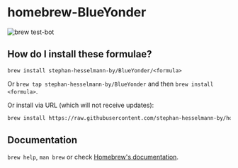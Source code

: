 # homebrew-BlueYonder

![brew test-bot](https://github.com/BY-stehessel/homebrew-BlueYonder/workflows/brew%20test-bot/badge.svg)

## How do I install these formulae?

`brew install stephan-hesselmann-by/BlueYonder/<formula>`

Or `brew tap stephan-hesselmann-by/BlueYonder` and then `brew install <formula>`.

Or install via URL (which will not receive updates):

```sh
brew install https://raw.githubusercontent.com/stephan-hesselmann-by/homebrew-BlueYonder/master/Formula/<formula>.rb
```

## Documentation

`brew help`, `man brew` or check [Homebrew's documentation](https://docs.brew.sh).
